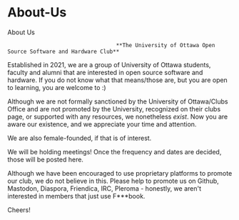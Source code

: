 # About-Us
About Us

                                      **The University of Ottawa Open Source Software and Hardware Club**
                                      
   Established in 2021, we are a group of University of Ottawa students, faculty and alumni that are interested in open source software and hardware.  If you do not know what that means/those are, but you are open to learning, you are welcome to :)
   
   Although we are not formally sanctioned by the University of Ottawa/Clubs Office and are not promoted by the University, recognized on their clubs page, or supported with any resources, we nonetheless *exist*.  Now you are aware our existence, and we appreciate your time and attention. 
   
   We are also female-founded, if that is of interest.
   
   We will be holding meetings! Once the frequency and dates are decided, those will be posted here.  
   
   Although we have been encouraged to use proprietary platforms to promote our club, we do not believe in this.  Please help to promote us on Github, Mastodon, Diaspora, Friendica, IRC, Pleroma - honestly, we aren't interested in members that just use F***book.
   
   Cheers!
   
   
   
   
   
